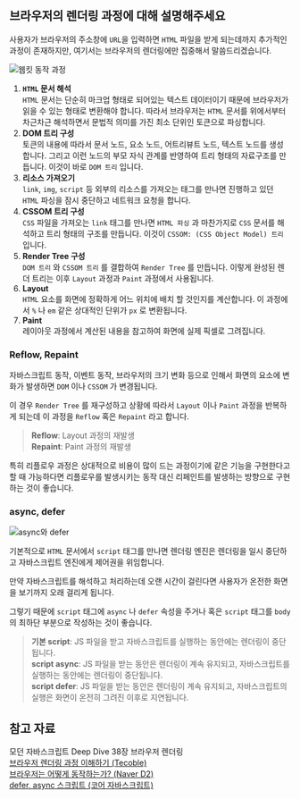 ## 브라우저의 렌더링 과정에 대해 설명해주세요
사용자가 브라우저의 주소창에 `URL`을 입력하면 `HTML` 파일을 받게 되는데까지 추가적인 과정이 존재하지만, 여기서는 브라우저의 렌더링에만 집중해서 말씀드리겠습니다.  

![웹킷 동작 과정](https://d2.naver.com/content/images/2015/06/helloworld-59361-3.png)

1. **`HTML` 문서 해석**  
`HTML` 문서는 단순히 마크업 형태로 되어있는 텍스트 데이터이기 때문에 브라우저가 읽을 수 있는 형태로 변환해야 합니다. 따라서 브라우저는 `HTML` 문서를 위에서부터 차근차근 해석하면서 문법적 의미를 가진 최소 단위인 토큰으로 파싱합니다.
2. **DOM 트리 구성**  
토큰의 내용에 따라서 문서 노드, 요소 노드, 어트리뷰트 노드, 텍스트 노드를 생성합니다. 그리고 이런 노드의 부모 자식 관계를 반영하여 트리 형태의 자료구조를 만듭니다. 이것이 바로 `DOM 트리` 입니다.
3. **리소스 가져오기**  
`link`, `img`, `script` 등 외부의 리소스를 가져오는 태그를 만나면 진행하고 있던 `HTML` 파싱을 잠시 중단하고 네트워크 요청을 합니다.
4. **CSSOM 트리 구성**  
`CSS` 파일을 가져오는 `link` 태그를 만나면 `HTML 파싱` 과 마찬가지로 `CSS` 문서를 해석하고 트리 형태의 구조를 만듭니다. 이것이 `CSSOM: (CSS Object Model) 트리` 입니다.  
5. **Render Tree 구성**  
`DOM 트리` 와 `CSSOM 트리` 를 결합하여 `Render Tree` 를 만듭니다. 이렇게 완성된 렌더 트리는 이후 `Layout` 과정과 `Paint` 과정에서 사용됩니다.
6. **Layout**  
`HTML` 요소를 화면에 정확하게 어느 위치에 배치 할 것인지를 계산합니다. 이 과정에서 `%` 나 `em` 같은 상대적인 단위가 `px` 로 변환됩니다.
7. **Paint**  
레이아웃 과정에서 계산된 내용을 참고하여 화면에 실제 픽셀로 그려집니다.

### Reflow, Repaint
자바스크립트 동작, 이벤트 동작, 브라우저의 크기 변화 등으로 인해서 화면의 요소에 변화가 발생하면 `DOM` 이나 `CSSOM` 가 변경됩니다.  

이 경우 `Render Tree` 를 재구성하고 상황에 따라서 `Layout` 이나 `Paint` 과정을 반복하게 되는데 이 과정을 `Reflow` 혹은 `Repaint` 라고 합니다.

> **Reflow**: Layout 과정의 재발생  
> **Repaint**: Paint 과정의 재발생

특히 리플로우 과정은 상대적으로 비용이 많이 드는 과정이기에 같은 기능을 구현한다고 할 때 가능하다면 리플로우를 발생시키는 동작 대신 리페인트를 발생하는 방향으로 구현하는 것이 좋습니다.

### async, defer
![async와 defer](https://uploads.disquscdn.com/images/4303414a00e244a653fc9a4894719b730caae6d4c647b97966b1061ae16fec48.png?w=800&h=461)

기본적으로 `HTML` 문서에서 `script` 태그를 만나면 렌더링 엔진은 렌더링을 일시 중단하고 자바스크립트 엔진에게 제어권을 위임합니다.  

만약 자바스크립트를 해석하고 처리하는데 오랜 시간이 걸린다면 사용자가 온전한 화면을 보기까지 오래 걸리게 됩니다.  

그렇기 때문에 `script` 태그에 `async` 나 `defer` 속성을 주거나 혹은 `script` 태그를 `body` 의 최하단 부분으로 작성하는 것이 좋습니다.  

> **기본 script**: JS 파일을 받고 자바스크립트를 실행하는 동안에는 렌더링이 중단됩니다.  
> **script async**: JS 파일을 받는 동안은 렌더링이 계속 유지되고, 자바스크립트를 실행하는 동안에는 렌더링이 중단됩니다.  
> **script defer**: JS 파일을 받는 동안은 렌더링이 계속 유지되고, 자바스크립트의 실행은 화면이 온전히 그려진 이후로 지연됩니다.  

## 참고 자료
모던 자바스크립트 Deep Dive 38장 브라우저 렌더링  
[브라우저 렌더링 과정 이해하기 (Tecoble)](https://tecoble.techcourse.co.kr/post/2021-10-24-browser-rendering/)  
[브라우저는 어떻게 동작하는가? (Naver D2)](https://d2.naver.com/helloworld/59361)  
[defer, async 스크립트 (코어 자바스크립트)](https://ko.javascript.info/script-async-defer)  
